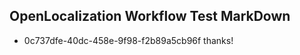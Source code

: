 ## OpenLocalization Workflow Test MarkDown
* 0c737dfe-40dc-458e-9f98-f2b89a5cb96f thanks!

<!--HONumber=Jul16_HO4-->


